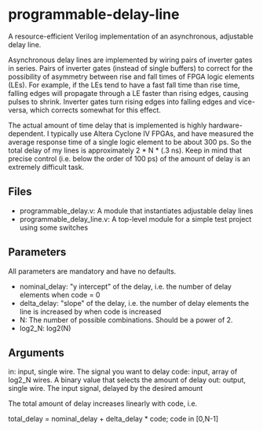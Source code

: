 # programmable-delay-line

A resource-efficient Verilog implementation of an asynchronous, adjustable delay line.

Asynchronous delay lines are implemented by wiring pairs of inverter gates in series.
Pairs of inverter gates (instead of single buffers) to correct for the possibility of asymmetry between rise and fall
times of FPGA logic elements (LEs). For example, if the LEs tend to have a fast fall time than rise time, falling edges
will propagate through a LE faster than rising edges, causing pulses to shrink. Inverter gates turn rising edges into
falling edges and vice-versa, which corrects somewhat for this effect.

The actual amount of time delay that is implemented is highly hardware-dependent. I typically use Altera Cyclone IV FPGAs, 
and have measured the average response time of a single logic element to be about 300 ps. So the total delay of my lines
is approximately 2 * N * (.3 ns). Keep in mind that precise control (i.e. below the order of 100 ps) 
of the amount of delay is an extremely difficult task.

## Files

- programmable_delay.v: A module that instantiates adjustable delay lines
- programmable_delay_line.v: A top-level module for a simple test project using some switches

## Parameters

All parameters are mandatory and have no defaults.

- nominal_delay: "y intercept" of the delay, i.e. the number of delay elements when code = 0
- delta_delay: "slope" of the delay, i.e. the number of delay elements the line is increased by when code is increased
- N: The number of possible combinations. Should be a power of 2.
- log2_N: log2(N)

## Arguments

in: input, single wire. The signal you want to delay
code: input, array of log2_N wires. A binary value that selects the amount of delay
out: output, single wire. The input signal, delayed by the desired amount

The total amount of delay increases linearly with code, i.e.

total_delay = nominal_delay + delta_delay * code; code in [0,N-1]
